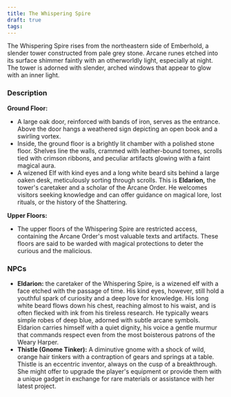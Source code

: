 ```yaml
---
title: The Whispering Spire
draft: true
tags:
---
```

The Whispering Spire rises from the northeastern side of Emberhold, a slender tower constructed from pale grey stone. Arcane runes etched into its surface shimmer faintly with an otherworldly light, especially at night. The tower is adorned with slender, arched windows that appear to glow with an inner light.

### Description
**Ground Floor:**
- A large oak door, reinforced with bands of iron, serves as the entrance. Above the door hangs a weathered sign depicting an open book and a swirling vortex.
- Inside, the ground floor is a brightly lit chamber with a polished stone floor. Shelves line the walls, crammed with leather-bound tomes, scrolls tied with crimson ribbons, and peculiar artifacts glowing with a faint magical aura.
- A wizened Elf with kind eyes and a long white beard sits behind a large oaken desk, meticulously sorting through scrolls. This is **Eldarion,** the tower's caretaker and a scholar of the Arcane Order. He welcomes visitors seeking knowledge and can offer guidance on magical lore, lost rituals, or the history of the Shattering.

**Upper Floors:**
- The upper floors of the Whispering Spire are restricted access, containing the Arcane Order's most valuable texts and artifacts. These floors are said to be warded with magical protections to deter the curious and the malicious.

### NPCs
  
- **Eldarion:** the caretaker of the Whispering Spire, is a wizened elf with a face etched with the passage of time. His kind eyes, however, still hold a youthful spark of curiosity and a deep love for knowledge. His long white beard flows down his chest, reaching almost to his waist, and is often flecked with ink from his tireless research. He typically wears simple robes of deep blue, adorned with subtle arcane symbols. Eldarion carries himself with a quiet dignity, his voice a gentle murmur that commands respect even from the most boisterous patrons of the Weary Harper.
- **Thistle (Gnome Tinker):** A diminutive gnome with a shock of wild, orange hair tinkers with a contraption of gears and springs at a table. Thistle is an eccentric inventor, always on the cusp of a breakthrough. She might offer to upgrade the player's equipment or provide them with a unique gadget in exchange for rare materials or assistance with her latest project.